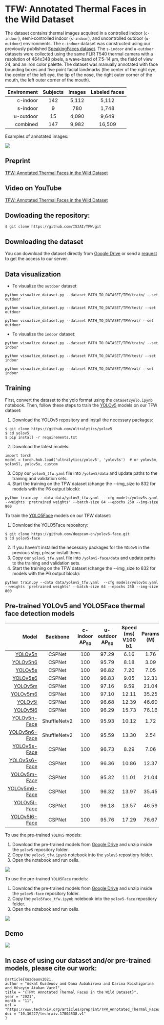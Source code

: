 # TFW: Annotated Thermal Faces in the Wild Dataset
The dataset contains thermal images acquired in a  controlled indoor (`c-indoor`), semi-controlled indoor (`s-indoor`), and uncontrolled outdoor (`u-outdoor`) environments. The `c-indoor` dataset was constructed using our previously  published [SpeakingFaces dataset](https://github.com/IS2AI/SpeakingFaces). The `s-indoor` and `u-outdoor` datasets were collected using the same FLIR T540 thermal camera with a resolution of 464x348 pixels, a wave-band of 7.5–14 μm, the field of view 24, and an iron color palette. The dataset was manually annotated with face bounding boxes and five point facial landmarks (the center of the right eye, the center of the left eye, the tip of the nose, the right outer corner of the mouth, the left outer corner of the mouth).

| Environment  | Subjects | Images | Labeled faces | 
|  ---:| :---: | :---: | :---: | 
| c-indoor  | 142  | 5,112  | 5,112  |
| s-indoor  | 9  | 780  | 1,748  |
| u-outdoor  | 15  | 4,090  | 9,649  |
| combined  | 147  | 9,982  | 16,509  |

Examples of annotated images:

<img src="https://github.com/IS2AI/TFW/blob/main/figures/example.png">

## Preprint
[TFW: Annotated Thermal Faces in the Wild Dataset](https://www.techrxiv.org/articles/preprint/TFW_Annotated_Thermal_Faces_in_the_Wild_Dataset/17004538)

## Video on YouTube
[TFW: Annotated Thermal Faces in the Wild Dataset](https://www.youtube.com/watch?v=YWCy_WmFNW0)

## Dowloading the repository:
```
$ git clone https://github.com/IS2AI/TFW.git
```

## Downloading the dataset 
You can download the dataset directly from [Google Drive](https://drive.google.com/file/d/1q8jfnDdCe3e-YOnoL5PIpSlkt0vamPMV/view?usp=sharing) or send a [request](https://issai.nu.edu.kz/tfw-annotated-thermal-faces-in-the-wild-dataset/) to get the access to our server. 

## Data visualization 
- To visualize the `outdoor` dataset:
```
python visualize_dataset.py --dataset PATH_TO_DATASET/TFW/train/ --set outdoor
```
```
python visualize_dataset.py --dataset PATH_TO_DATASET/TFW/test/ --set outdoor
```
```
python visualize_dataset.py --dataset PATH_TO_DATASET/TFW/val/ --set outdoor
```
- To visualize the `indoor` dataset:
```
python visualize_dataset.py --dataset PATH_TO_DATASET/TFW/train/ --set indoor
```
```
python visualize_dataset.py --dataset PATH_TO_DATASET/TFW/test/ --set indoor
```
```
python visualize_dataset.py --dataset PATH_TO_DATASET/TFW/val/ --set indoor
```
## Training
First, convert the dataset to the yolo format using the `dataset2yolo.ipynb` notebook.
Then, follow these steps to train the [YOLOv5](https://github.com/ultralytics/yolov5) models on our TFW dataset: 
1. Download the YOLOv5 repository and install the necessary packages:
```
$ git clone https://github.com/ultralytics/yolov5
$ cd yolov5
$ pip install -r requirements.txt
```
2. Download the latest models:
``` 
import torch
model = torch.hub.load('ultralytics/yolov5', 'yolov5s')  # or yolov5m, yolov5l, yolov5x, custom
```
3. Copy our `yolov5_tfw.yaml` file into `/yolov5/data` and update paths to the training and validation sets.
4. Start the training on the TFW dataset (change the --img_size to 832 for models with the P6 output block):
```
python train.py --data data/yolov5_tfw.yaml  --cfg models/yolov5s.yaml --weights 'pretrained weights' --batch-size 64 --epochs 250 --img-size 800 
```

To train the [YOLO5Face](https://github.com/deepcam-cn/yolov5-face) models on our TFW dataset:
1. Download the YOLO5Face repository:
```
$ git clone https://github.com/deepcam-cn/yolov5-face.git
$ cd yolov5-face
```
2. If you haven't installed the necessary packages for the `YOLOv5` in the previous step, please install them.
3. Copy our `yolov5_tfw.yaml` file into `/yolov5-face/data` and update paths to the training and validation sets.
4. Start the training on the TFW dataset (change the --img_size to 832 for models with the P6 output block):
```
python train.py --data data/yolov5_tfw.yaml  --cfg models/yolov5s.yaml --weights 'pretrained weights' --batch-size 64 --epochs 250 --img-size 800 
```

## Pre-trained YOLOv5 and YOLO5Face thermal face detection models
| Model  | Backbone | c-indoor<br>AP<sub>50 | u-outdoor<br>AP<sub>50 | Speed (ms)<br>V100 b1|Params (M)|Flops (G)<br>@512x384|
|  ---:| :---: | :---: | :---: | :---: | :---: | :---: | 
| [YOLOv5n](https://drive.google.com/file/d/1PLUq7WbOWS7Ve2VKW7_WBkC3Uksje8Fx/view?usp=sharing) | CSPNet  | 100  | 97.29 | 6.16  | 1.76  | 0.99 |  
| [YOLOv5n6](https://drive.google.com/file/d/1wV9t5uH_eiy7WaHdQdWnbeEIijuDAdKI/view?usp=sharing)| CSPNet  | 100  | 95.79 | 8.18  | 3.09  | 1.02 |  
| [YOLOv5s](https://drive.google.com/file/d/1IdsdR1-qUeRo5EKQJzGQmRDi2SrMXJG5/view?usp=sharing) | CSPNet  | 100  | 96.82 | 7.20  | 7.05  | 3.91 |  
| [YOLOv5s6](https://drive.google.com/file/d/1YZX3t7cSPnWWoic7oJo86ljBQgE5PPb2/view?usp=sharing)| CSPNet  | 100  | 96.83 | 9.05  | 12.31 | 3.88 |  
| [YOLOv5m](https://drive.google.com/file/d/16TlHaA28_FBrRT8BuVPuvYp-XTzjRdOC/view?usp=sharing) | CSPNet  | 100  | 97.16 | 9.59  | 21.04 | 12.07|  
| [YOLOv5m6](https://drive.google.com/file/d/1zK51YBu1Whet7-XahQpdoQyJ8eyBn2pB/view?usp=sharing)| CSPNet  | 100  | 97.10 | 12.11 | 35.25 | 11.76|  
| [YOLOv5l](https://drive.google.com/file/d/1uBAgzmIMdKVlpO_ky9nGP0mTurRg8ADG/view?usp=sharing) | CSPNet  | 100  | 96.68 | 12.39 | 46.60 | 27.38|  
| [YOLOv5l6](https://drive.google.com/file/d/16MiFjGA_RAKDQ4U25kuz8LUqTmDn0uIq/view?usp=sharing)| CSPNet  | 100  | 96.29 | 15.73 | 76.16 | 110.2| 
| [YOLOv5n-Face](https://drive.google.com/file/d/1vXk9P3CfhUtRBGI44SqWbuiTJ7rAI4hP/view?usp=sharing) |ShuffleNetv2| 100  | 95.93 | 10.12 | 1.72 |1.36|  
| [YOLOv5n6-Face](https://drive.google.com/file/d/1B7JQkNBg598HAeL80rKV712Gy-iPnGn2/view?usp=sharing)|ShuffleNetv2| 100  | 95.59 | 13.30 | 2.54 |1.38|  
| [YOLOv5s-Face](https://drive.google.com/file/d/1mBg-nV94fDLaWJK1q9dMEaykRmLjMN4o/view?usp=sharing) | CSPNet  | 100  | 96.73 | 8.29  | 7.06  | 3.67 |  
| [YOLOv5s6-Face](https://drive.google.com/file/d/16v3Kb5omSai0pBiJv4ZoL2y5gFWloswt/view?usp=sharing)| CSPNet  | 100  | 96.36 | 10.86 | 12.37 | 3.75 |  
| [YOLOv5m-Face](https://drive.google.com/file/d/1x7fQWvlLJiH4ZoeQHNtG5MZQrPTEoCbq/view?usp=sharing) | CSPNet  | 100  | 95.32 | 11.01 | 21.04 | 11.58|  
| [YOLOv5m6-Face](https://drive.google.com/file/d/10JWlXAWDjBBWODxF3U3bLCLe-3-mmMsm/view?usp=sharing)| CSPNet  | 100  | 96.32 | 13.97 | 35.45 | 11.84|
| [YOLOv5l-Face](https://drive.google.com/file/d/1DbWZJ8awdi6QCR1gH5Tn4-tRiY_KCXIP/view?usp=sharing) | CSPNet  | 100  | 96.18 | 13.57 | 46.59 | 25.59|
| [YOLOv5l6-Face](https://drive.google.com/file/d/1TMoa2GYfMM1ptySmntN7HBPNJG5oMWnP/view?usp=sharing)| CSPNet  | 100  | 95.76 | 17.29 | 76.67 | 113.2| 

To use the pre-trained `YOLOv5` models:
  1. Download the pre-trained models from [Google Drive](https://drive.google.com/drive/folders/10ToqjavIlk5bj63zV4xgibE1L-jTEzxN?usp=sharing) and unzip inside the `yolov5` repository folder.
  2. Copy the `yolov5_tfw.ipynb` notebook into the `yolov5` repostiory folder.
  3. Open the notebook and run cells.
  
<img src="https://github.com/IS2AI/TFW/blob/main/figures/yolov5.png">  

To use the pre-trained `YOLO5Face` models:
  1. Download the pre-trained models from [Google Drive](https://drive.google.com/drive/folders/12ub57wP1hZ4tL2WH7TrUpmbvXXIdi3NU?usp=sharing) and unzip inside the `yolov5-face` repository folder.
  2. Copy the `yolo5face_tfw.ipynb` notebook into the `yolov5-face` repostiory folder.
  3. Open the notebook and run cells.
  
<img src="https://github.com/IS2AI/TFW/blob/main/figures/yolov5_face.png">  
  
## Demo
  <img src="https://github.com/IS2AI/TFW/blob/main/figures/demo.gif">  
  
## In case of using our dataset and/or pre-trained models, please cite our work:
  ```
@article{Kuzdeuov2021,
author = "Askat Kuzdeuov and Dana Aubakirova and Darina Koishigarina and Hüseyin Atakan Varol",
title = "{TFW: Annotated Thermal Faces in the Wild Dataset}",
year = "2021",
month = "11",
url = "https://www.techrxiv.org/articles/preprint/TFW_Annotated_Thermal_Faces_in_the_Wild_Dataset/17004538",
doi = "10.36227/techrxiv.17004538.v1"
}
  ```
